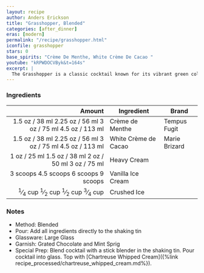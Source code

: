 ```yaml
---
layout: recipe
author: Anders Erickson
title: "Grasshopper, Blended"
categories: [after_dinner]
eras: [modern]
permalink: "/recipe/grasshopper.html"
iconfile: grasshopper
stars: 0
base_spirits: "Crème De Menthe, White Crème De Cacao "
youtube: "kRPWDOCVByk&t=164s"
excerpt: |
  The Grasshopper is a classic cocktail known for its vibrant green color and creamy, minty-chocolate flavor. It is a sweet, minty classic that tastes better than your traditional dessert.
---
```


### Ingredients

|   Amount | Ingredient           | Brand         |
| -------: | -------------------- | ------------- |
|   <span class="onex active">1.5 oz  / 38 ml</span> <span class="onehalfx">2.25 oz  / 56 ml</span> <span class="twox">3 oz  / 75 ml</span> <span class="threex">4.5 oz  / 113 ml</span>| Crème de Menthe      | Tempus Fugit  |
|   <span class="onex active">1.5 oz  / 38 ml</span> <span class="onehalfx">2.25 oz  / 56 ml</span> <span class="twox">3 oz  / 75 ml</span> <span class="threex">4.5 oz  / 113 ml</span>| White Crème de Cacao | Marie Brizard |
|     <span class="onex active">1 oz  / 25 ml</span> <span class="onehalfx">1.5 oz  / 38 ml</span> <span class="twox">2 oz  / 50 ml</span> <span class="threex">3 oz  / 75 ml</span>| Heavy Cream          |
| <span class="onex active">3 scoops </span> <span class="onehalfx">4.5 scoops </span> <span class="twox">6 scoops </span> <span class="threex">9 scoops </span>| Vanilla Ice Cream    |
| <span class="onex active"><sup>1</sup>&frasl;<sub>4</sub> cup </span> <span class="onehalfx"><sup>1</sup>&frasl;<sub>2</sub> cup </span> <span class="twox"><sup>1</sup>&frasl;<sub>2</sub> cup </span> <span class="threex"><sup>3</sup>&frasl;<sub>4</sub> cup </span>| Crushed Ice          |

### Notes

- Method: Blended
- Pour: Add all ingredients directly to the shaking tin
- Glassware: Large Glass
- Garnish: Grated Chocolate and Mint Sprig
- Special Prep: Blend cocktail with a stick blender in the shaking tin. Pour cocktail into glass. Top with [Chartreuse Whipped Cream]({%link recipe_processed/chartreuse_whipped_cream.md%}).
